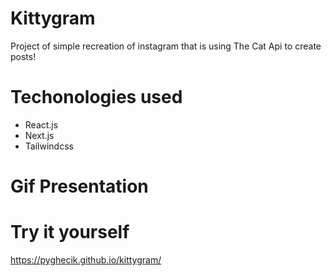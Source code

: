 # Kittygram
 Project of simple recreation of instagram that is using The Cat Api to create posts!
 # Techonologies used
 - React.js
 - Next.js
 - Tailwindcss 
# Gif Presentation
 # Try it yourself
 https://pyghecik.github.io/kittygram/
